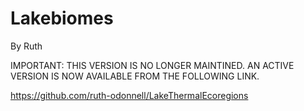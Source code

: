 # Lakebiomes

By Ruth

IMPORTANT: THIS VERSION IS NO LONGER MAINTINED. AN ACTIVE VERSION IS NOW AVAILABLE FROM THE FOLLOWING LINK.

https://github.com/ruth-odonnell/LakeThermalEcoregions
